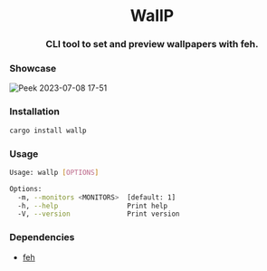 <h1 align="center">WallP</h1>

<div align="center">
  <h3>CLI tool to set and preview wallpapers with feh.</h3>
</div> 

### Showcase

![Peek 2023-07-08 17-51](https://github.com/rasteli/wallp/assets/59903124/c71a0cc7-ef2c-42c0-90fe-d7f56c63ce4d)

### Installation

```bash
cargo install wallp
```

### Usage

```bash
Usage: wallp [OPTIONS]

Options:
  -m, --monitors <MONITORS>  [default: 1]
  -h, --help                 Print help
  -V, --version              Print version
```

### Dependencies

- [feh](https://feh.finalrewind.org/)
